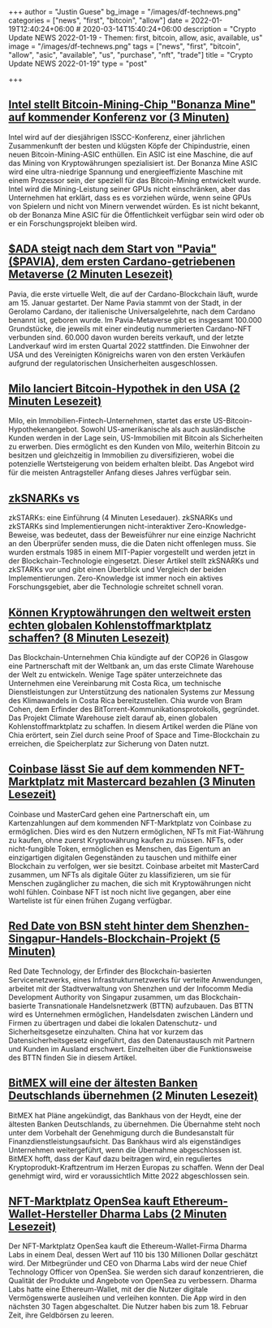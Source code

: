 +++
author = "Justin Guese"
bg_image = "/images/df-technews.png"
categories = ["news", "first", "bitcoin", "allow"]
date = 2022-01-19T12:40:24+06:00 # 2020-03-14T15:40:24+06:00
description = "Crypto Update NEWS 2022-01-19 - Themen: first, bitcoin, allow, asic, available, us"
image = "/images/df-technews.png"
tags = ["news", "first", "bitcoin", "allow", "asic", "available", "us", "purchase", "nft", "trade"]
title = "Crypto Update NEWS 2022-01-19"
type = "post"

+++

## [Intel stellt Bitcoin-Mining-Chip "Bonanza Mine" auf kommender Konferenz vor (3 Minuten)](https://www.tomshardware.com/news/intel-to-unveil-bitcoin-mining-bonanza-mine-asic-at-chip-conference)

 Intel wird auf der diesjährigen ISSCC-Konferenz, einer jährlichen Zusammenkunft der besten und klügsten Köpfe der Chipindustrie, einen neuen Bitcoin-Mining-ASIC enthüllen. Ein ASIC ist eine Maschine, die auf das Mining von Kryptowährungen spezialisiert ist. Der Bonanza Mine ASIC wird eine ultra-niedrige Spannung und energieeffiziente Maschine mit einem Prozessor sein, der speziell für das Bitcoin-Mining entwickelt wurde. Intel wird die Mining-Leistung seiner GPUs nicht einschränken, aber das Unternehmen hat erklärt, dass es es vorziehen würde, wenn seine GPUs von Spielern und nicht von Minern verwendet würden. Es ist nicht bekannt, ob der Bonanza Mine ASIC für die Öffentlichkeit verfügbar sein wird oder ob er ein Forschungsprojekt bleiben wird.

## [$ADA steigt nach dem Start von "Pavia" ($PAVIA), dem ersten Cardano-getriebenen Metaverse (2 Minuten Lesezeit)](https://www.cryptoglobe.com/latest/2022/01/ada-surges-after-launch-of-pavia-pavia-the-first-cardano-powered-metaverse/)

 Pavia, die erste virtuelle Welt, die auf der Cardano-Blockchain läuft, wurde am 15. Januar gestartet. Der Name Pavia stammt von der Stadt, in der Gerolamo Cardano, der italienische Universalgelehrte, nach dem Cardano benannt ist, geboren wurde. Im Pavia-Metaverse gibt es insgesamt 100.000 Grundstücke, die jeweils mit einer eindeutig nummerierten Cardano-NFT verbunden sind. 60.000 davon wurden bereits verkauft, und der letzte Landverkauf wird im ersten Quartal 2022 stattfinden. Die Einwohner der USA und des Vereinigten Königreichs waren von den ersten Verkäufen aufgrund der regulatorischen Unsicherheiten ausgeschlossen.

## [Milo lanciert Bitcoin-Hypothek in den USA (2 Minuten Lesezeit)](https://bitcoinmagazine.com/business/milo-launches-bitcoin-mortgage-in-the-us)

 Milo, ein Immobilien-Fintech-Unternehmen, startet das erste US-Bitcoin-Hypothekenangebot. Sowohl US-amerikanische als auch ausländische Kunden werden in der Lage sein, US-Immobilien mit Bitcoin als Sicherheiten zu erwerben. Dies ermöglicht es den Kunden von Milo, weiterhin Bitcoin zu besitzen und gleichzeitig in Immobilien zu diversifizieren, wobei die potenzielle Wertsteigerung von beidem erhalten bleibt. Das Angebot wird für die meisten Antragsteller Anfang dieses Jahres verfügbar sein.

## [zkSNARKs vs](https://mirror.xyz/pseudotheos.eth/_LAi4cCFz2gaC-3WgNmri1eTvckA32L7v31A8saJvqg)

 zkSTARKs: eine Einführung (4 Minuten Lesedauer). zkSNARKs und zkSTARKs sind Implementierungen nicht-interaktiver Zero-Knowledge-Beweise, was bedeutet, dass der Beweisführer nur eine einzige Nachricht an den Überprüfer senden muss, die die Daten nicht offenlegen muss. Sie wurden erstmals 1985 in einem MIT-Papier vorgestellt und werden jetzt in der Blockchain-Technologie eingesetzt. Dieser Artikel stellt zkSNARKs und zkSTARKs vor und gibt einen Überblick und Vergleich der beiden Implementierungen. Zero-Knowledge ist immer noch ein aktives Forschungsgebiet, aber die Technologie schreitet schnell voran.

## [Können Kryptowährungen den weltweit ersten echten globalen Kohlenstoffmarktplatz schaffen? (8 Minuten Lesezeit)](https://www.greenbiz.com/article/can-crypto-create-worlds-first-authentic-global-carbon-marketplace)

 Das Blockchain-Unternehmen Chia kündigte auf der COP26 in Glasgow eine Partnerschaft mit der Weltbank an, um das erste Climate Warehouse der Welt zu entwickeln. Wenige Tage später unterzeichnete das Unternehmen eine Vereinbarung mit Costa Rica, um technische Dienstleistungen zur Unterstützung des nationalen Systems zur Messung des Klimawandels in Costa Rica bereitzustellen. Chia wurde von Bram Cohen, dem Erfinder des BitTorrent-Kommunikationsprotokolls, gegründet. Das Projekt Climate Warehouse zielt darauf ab, einen globalen Kohlenstoffmarktplatz zu schaffen. In diesem Artikel werden die Pläne von Chia erörtert, sein Ziel durch seine Proof of Space and Time-Blockchain zu erreichen, die Speicherplatz zur Sicherung von Daten nutzt.

## [Coinbase lässt Sie auf dem kommenden NFT-Marktplatz mit Mastercard bezahlen (3 Minuten Lesezeit)](https://www.theverge.com/2022/1/18/22889359/coinbase-mastercard-nft-marketplace-payments)

 Coinbase und MasterCard gehen eine Partnerschaft ein, um Kartenzahlungen auf dem kommenden NFT-Marktplatz von Coinbase zu ermöglichen. Dies wird es den Nutzern ermöglichen, NFTs mit Fiat-Währung zu kaufen, ohne zuerst Kryptowährung kaufen zu müssen. NFTs, oder nicht-fungible Token, ermöglichen es Menschen, das Eigentum an einzigartigen digitalen Gegenständen zu tauschen und mithilfe einer Blockchain zu verfolgen, wer sie besitzt. Coinbase arbeitet mit MasterCard zusammen, um NFTs als digitale Güter zu klassifizieren, um sie für Menschen zugänglicher zu machen, die sich mit Kryptowährungen nicht wohl fühlen. Coinbase NFT ist noch nicht live gegangen, aber eine Warteliste ist für einen frühen Zugang verfügbar.

## [Red Date von BSN steht hinter dem Shenzhen-Singapur-Handels-Blockchain-Projekt (5 Minuten)](https://www.coindesk.com/business/2022/01/18/bsns-red-date-behind-shenzhen-singapore-trade-blockchain-project/)

 Red Date Technology, der Erfinder des Blockchain-basierten Servicenetzwerks, eines Infrastrukturnetzwerks für verteilte Anwendungen, arbeitet mit der Stadtverwaltung von Shenzhen und der Infocomm Media Development Authority von Singapur zusammen, um das Blockchain-basierte Transnationale Handelsnetzwerk (BTTN) aufzubauen. Das BTTN wird es Unternehmen ermöglichen, Handelsdaten zwischen Ländern und Firmen zu übertragen und dabei die lokalen Datenschutz- und Sicherheitsgesetze einzuhalten. China hat vor kurzem das Datensicherheitsgesetz eingeführt, das den Datenaustausch mit Partnern und Kunden im Ausland erschwert. Einzelheiten über die Funktionsweise des BTTN finden Sie in diesem Artikel.

## [BitMEX will eine der ältesten Banken Deutschlands übernehmen (2 Minuten Lesezeit)](https://decrypt.co/90602/bitmex-looking-acquire-one-germanys-oldest-banks)

 BitMEX hat Pläne angekündigt, das Bankhaus von der Heydt, eine der ältesten Banken Deutschlands, zu übernehmen. Die Übernahme steht noch unter dem Vorbehalt der Genehmigung durch die Bundesanstalt für Finanzdienstleistungsaufsicht. Das Bankhaus wird als eigenständiges Unternehmen weitergeführt, wenn die Übernahme abgeschlossen ist. BitMEX hofft, dass der Kauf dazu beitragen wird, ein reguliertes Kryptoprodukt-Kraftzentrum im Herzen Europas zu schaffen. Wenn der Deal genehmigt wird, wird er voraussichtlich Mitte 2022 abgeschlossen sein.

## [NFT-Marktplatz OpenSea kauft Ethereum-Wallet-Hersteller Dharma Labs (2 Minuten Lesezeit)](https://decrypt.co/90649/nft-marketplace-opensea-ethereum-wallet-dharma-labs)

 Der NFT-Marktplatz OpenSea kauft die Ethereum-Wallet-Firma Dharma Labs in einem Deal, dessen Wert auf 110 bis 130 Millionen Dollar geschätzt wird. Der Mitbegründer und CEO von Dharma Labs wird der neue Chief Technology Officer von OpenSea. Sie werden sich darauf konzentrieren, die Qualität der Produkte und Angebote von OpenSea zu verbessern. Dharma Labs hatte eine Ethereum-Wallet, mit der die Nutzer digitale Vermögenswerte ausleihen und verleihen konnten. Die App wird in den nächsten 30 Tagen abgeschaltet. Die Nutzer haben bis zum 18. Februar Zeit, ihre Geldbörsen zu leeren.

